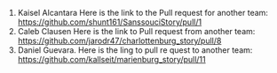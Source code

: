 1. Kaisel Alcantara Here is the link to the Pull request for another team: https://github.com/shunt161/SanssouciStory/pull/1
2. Caleb Clausen Here is the link to Pull request from another team: https://github.com/jarodr47/charlottenburg_story/pull/8
3. Daniel Guevara. Here is the ling to pull re quest to another team: https://github.com/kallseit/marienburg_story/pull/11